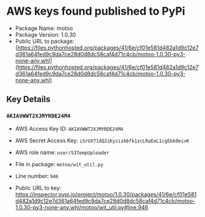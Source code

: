 # AWS keys found published to PyPi

* Package Name: motoo
* Package Version: 1.0.30
* Public URL to package: [https://files.pythonhosted.org/packages/41/6e/cf01e581d482a1d9c12e7d361a64fed9c9da7ce28d0d8dc58caf4d71c4cb/motoo-1.0.30-py3-none-any.whl](https://files.pythonhosted.org/packages/41/6e/cf01e581d482a1d9c12e7d361a64fed9c9da7ce28d0d8dc58caf4d71c4cb/motoo-1.0.30-py3-none-any.whl)

## Key Details

### `AKIAVWWT2XJMYRDE24M4`

* AWS Access Key ID: `AKIAVWWT2XJMYRDE24M4`
* AWS Secret Access Key: `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` 
* AWS role name: `user/S3TempUploader`
* File in package: `motoo/wit_util.py`
* Line number: `946`

* Public URL to key: https://inspector.pypi.io/project/motoo/1.0.30/packages/41/6e/cf01e581d482a1d9c12e7d361a64fed9c9da7ce28d0d8dc58caf4d71c4cb/motoo-1.0.30-py3-none-any.whl/motoo/wit_util.py#line.946


